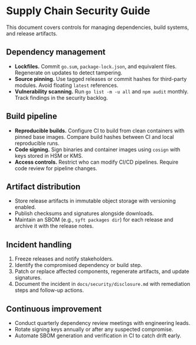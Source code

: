 # Supply Chain Security Guide

This document covers controls for managing dependencies, build systems, and release artifacts.

## Dependency management

- **Lockfiles.** Commit `go.sum`, `package-lock.json`, and equivalent files. Regenerate on updates to detect tampering.
- **Source pinning.** Use tagged releases or commit hashes for third-party modules. Avoid floating `latest` references.
- **Vulnerability scanning.** Run `go list -m -u all` and `npm audit` monthly. Track findings in the security backlog.

## Build pipeline

- **Reproducible builds.** Configure CI to build from clean containers with pinned base images. Compare build hashes between CI and local reproducible runs.
- **Code signing.** Sign binaries and container images using `cosign` with keys stored in HSM or KMS.
- **Access controls.** Restrict who can modify CI/CD pipelines. Require code review for pipeline changes.

## Artifact distribution

- Store release artifacts in immutable object storage with versioning enabled.
- Publish checksums and signatures alongside downloads.
- Maintain an SBOM (e.g., `syft packages dir`) for each release and archive it with the release notes.

## Incident handling

1. Freeze releases and notify stakeholders.
2. Identify the compromised dependency or build step.
3. Patch or replace affected components, regenerate artifacts, and update signatures.
4. Document the incident in `docs/security/disclosure.md` with remediation steps and follow-up actions.

## Continuous improvement

- Conduct quarterly dependency review meetings with engineering leads.
- Rotate signing keys annually or after any suspected compromise.
- Automate SBOM generation and verification in CI to catch drift early.
